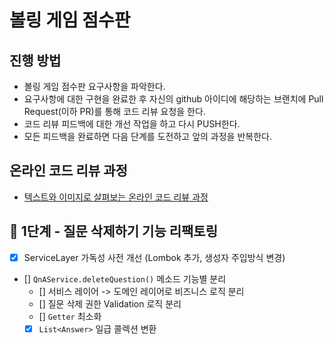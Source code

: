 # 볼링 게임 점수판

## 진행 방법

* 볼링 게임 점수판 요구사항을 파악한다.
* 요구사항에 대한 구현을 완료한 후 자신의 github 아이디에 해당하는 브랜치에 Pull Request(이하 PR)를 통해 코드 리뷰 요청을 한다.
* 코드 리뷰 피드백에 대한 개선 작업을 하고 다시 PUSH한다.
* 모든 피드백을 완료하면 다음 단계를 도전하고 앞의 과정을 반복한다.

## 온라인 코드 리뷰 과정

* [텍스트와 이미지로 살펴보는 온라인 코드 리뷰 과정](https://github.com/next-step/nextstep-docs/tree/master/codereview)

## 🚀 1단계 - 질문 삭제하기 기능 리팩토링

- [x] ServiceLayer 가독성 사전 개선 (Lombok 추가, 생성자 주입방식 변경)
- [] `QnAService.deleteQuestion()` 메소드 기능별 분리
    - [] 서비스 레이어 -> 도메인 레이어로 비즈니스 로직 분리
    - [] 질문 삭제 권한 Validation 로직 분리
    - [] `Getter` 최소화
    - [x] `List<Answer>` 일급 콜렉션 변환